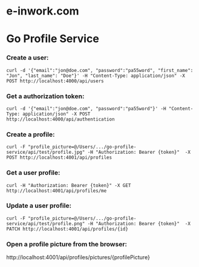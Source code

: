 # e-inwork.com 
# Go Profile Service

### Create a user:
```
curl -d '{"email":"jon@doe.com", "password":"pa55word", "first_name": "Jon", "last_name": "Doe"}' -H "Content-Type: application/json" -X POST http://localhost:4000/api/users
``` 

### Get a authorization token:
```
curl -d '{"email":"jon@doe.com", "password":"pa55word"}' -H "Content-Type: application/json" -X POST http://localhost:4000/api/authentication
```

### Create a profile:
```
curl -F "profile_picture=@/Users/.../go-profile-service/api/test/profile.jpg" -H "Authorization: Bearer {token}"  -X POST http://localhost:4001/api/profiles
```

### Get a user profile:
```
curl -H "Authorization: Bearer {token}" -X GET http://localhost:4001/api/profiles/me
```

### Update a user profile:
```
curl -F "profile_picture=@/Users/.../go-profile-service/api/test/profile.png" -H "Authorization: Bearer {token}"  -X PATCH http://localhost:4001/api/profiles/{id}
```

### Open a profile picture from the browser:
http://localhost:4001/api/profiles/pictures/{profilePicture}
